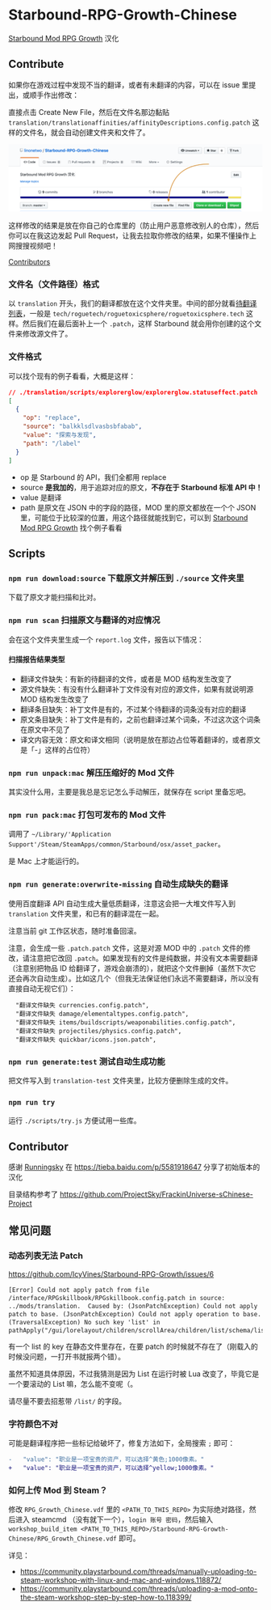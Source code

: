 # Starbound-RPG-Growth-Chinese

[Starbound Mod RPG Growth](https://github.com/IcyVines/Starbound-RPG-Growth) 汉化

## Contribute

如果你在游戏过程中发现不当的翻译，或者有未翻译的内容，可以在 issue 里提出，或顺手作出修改：

直接点击 Create New File，然后在文件名那边黏贴 `translation/translationaffinities/affinityDescriptions.config.patch` 这样的文件名，就会自动创建文件夹和文件了。

![create new file](doc/images/createnewfile.png)

这样修改的结果是放在你自己的仓库里的（防止用户恶意修改别人的仓库），然后你可以在我这边发起 Pull Request，让我去拉取你修改的结果，如果不懂操作上网搜搜视频吧！

[Contributors](https://github.com/linonetwo/Starbound-RPG-Growth-Chinese#contributor)

### 文件名（文件路径）格式

以 `translation` 开头，我们的翻译都放在这个文件夹里。中间的部分就看[待翻译列表](https://pastebin.com/2yQcm0Qv)，一般是 `tech/roguetech/roguetoxicsphere/roguetoxicsphere.tech` 这样。然后我们在最后面补上一个 `.patch`，这样 Starbound 就会用你创建的这个文件来修改源文件了。

### 文件格式

可以找个现有的例子看看，大概是这样：

```json
// ./translation/scripts/explorerglow/explorerglow.statuseffect.patch
[
  {
    "op": "replace",
    "source": "balkklsdlvasbsbfabab",
    "value": "探索与发现",
    "path": "/label"
  }
]
```

- op 是 Starbound 的 API，我们全都用 replace
- source **是我加的**，用于追踪对应的原文，**不存在于 Starbound 标准 API 中！**
- value 是翻译
- path 是原文在 JSON 中的字段的路径，MOD 里的原文都放在一个个 JSON 里，可能位于比较深的位置，用这个路径就能找到它，可以到 [Starbound Mod RPG Growth](https://github.com/IcyVines/Starbound-RPG-Growth) 找个例子看看

## Scripts

### `npm run download:source` 下载原文并解压到 `./source` 文件夹里

下载了原文才能扫描和比对。

### `npm run scan` 扫描原文与翻译的对应情况

会在这个文件夹里生成一个 `report.log` 文件，报告以下情况：

#### 扫描报告结果类型

- 翻译文件缺失：有新的待翻译的文件，或者是 MOD 结构发生改变了
- 源文件缺失：有没有什么翻译补丁文件没有对应的源文件，如果有就说明源 MOD 结构发生改变了
- 翻译条目缺失：补丁文件是有的，不过某个待翻译的词条没有对应的翻译
- 原文条目缺失：补丁文件是有的，之前也翻译过某个词条，不过这次这个词条在原文中不见了
- 译文内容无效：原文和译文相同（说明是放在那边占位等着翻译的，或者原文是「-」这样的占位符）

### `npm run unpack:mac` 解压压缩好的 Mod 文件

其实没什么用，主要是我总是忘记怎么手动解压，就保存在 script 里备忘吧。

### `npm run pack:mac` 打包可发布的 Mod 文件

调用了 `~/Library/'Application Support'/Steam/SteamApps/common/Starbound/osx/asset_packer`。

是 Mac 上才能运行的。

### `npm run generate:overwrite-missing` 自动生成缺失的翻译

使用百度翻译 API 自动生成大量低质翻译，注意这会把一大堆文件写入到 `translation` 文件夹里，和已有的翻译混在一起。

注意当前 git 工作区状态，随时准备回滚。

注意，会生成一些 `.patch.patch` 文件，这是对源 MOD 中的 `.patch` 文件的修改，请注意把它改回 `.patch`。如果发现有的文件是纯数据，并没有文本需要翻译（注意别把物品 ID 给翻译了，游戏会崩溃的），就把这个文件删掉（虽然下次它还会再次自动生成）。比如这几个（但我无法保证他们永远不需要翻译，所以没有直接自动无视它们）：

```log
  "翻译文件缺失 currencies.config.patch",
  "翻译文件缺失 damage/elementaltypes.config.patch",
  "翻译文件缺失 items/buildscripts/weaponabilities.config.patch",
  "翻译文件缺失 projectiles/physics.config.patch",
  "翻译文件缺失 quickbar/icons.json.patch",
```

### `npm run generate:test` 测试自动生成功能

把文件写入到 `translation-test` 文件夹里，比较方便删除生成的文件。

### `npm run try`

运行 `./scripts/try.js` 方便试用一些库。

## Contributor

感谢 [Runningsky](http://www.runningsky.top/localization/sdb/1115920474.html) 在 https://tieba.baidu.com/p/5581918647 分享了初始版本的汉化

目录结构参考了 https://github.com/ProjectSky/FrackinUniverse-sChinese-Project

## 常见问题

### 动态列表无法 Patch

https://github.com/IcyVines/Starbound-RPG-Growth/issues/6

```log
[Error] Could not apply patch from file /interface/RPGskillbook/RPGskillbook.config.patch in source: ../mods/translation.  Caused by: (JsonPatchException) Could not apply patch to base. (JsonPatchException) Could not apply operation to base. (TraversalException) No such key 'list' in pathApply("/gui/lorelayout/children/scrollArea/children/list/schema/listTemplate/title/value")
```

有一个 list 的 key 在静态文件里存在，在要 patch 的时候就不存在了（刚载入的时候没问题，一打开书就报两个错）。

虽然不知道具体原因，不过我猜测是因为 List 在运行时被 Lua 改变了，毕竟它是一个要滚动的 List 嘛，怎么能不变呢（。

请尽量不要去招惹带 `/list/` 的字段。

### 字符颜色不对

可能是翻译程序把一些标记给破坏了，修复方法如下，全局搜索 `;` 即可：

```diff
-   "value": "职业是一项宝贵的资产，可以选择^黄色;1000像素。"
+   "value": "职业是一项宝贵的资产，可以选择^yellow;1000像素。"
```

### 如何上传 Mod 到 Steam？

修改 `RPG_Growth_Chinese.vdf` 里的 `<PATH_TO_THIS_REPO>` 为实际绝对路径，然后进入 steamcmd （没有就下一个），`login 账号 密码`，然后输入 `workshop_build_item <PATH_TO_THIS_REPO>/Starbound-RPG-Growth-Chinese/RPG_Growth_Chinese.vdf` 即可。

详见：
- https://community.playstarbound.com/threads/manually-uploading-to-steam-workshop-with-linux-and-mac-and-windows.118872/
- https://community.playstarbound.com/threads/uploading-a-mod-onto-the-steam-workshop-step-by-step-how-to.118399/
